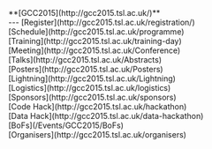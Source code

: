 <div class='linkbox'>
**[GCC2015](http://gcc2015.tsl.ac.uk/)**<br />
---
[Register](http://gcc2015.tsl.ac.uk/registration/)<br />
[Schedule](http://gcc2015.tsl.ac.uk/programme)<br />
[Training](http://gcc2015.tsl.ac.uk/training-day)<br />
[Meeting](http://gcc2015.tsl.ac.uk/Conference)<br />
[Talks](http://gcc2015.tsl.ac.uk/Abstracts)<br />
[Posters](http://gcc2015.tsl.ac.uk/Posters)<br />
[Lightning](http://gcc2015.tsl.ac.uk/Lightning)<br />
[Logistics](http://gcc2015.tsl.ac.uk/logistics)<br />
[Sponsors](http://gcc2015.tsl.ac.uk/sponsors)<br />
[Code Hack](http://gcc2015.tsl.ac.uk/hackathon)<br />
[Data Hack](http://gcc2015.tsl.ac.uk/data-hackathon)<br />
[BoFs](/Events/GCC2015/BoFs)<br />
[Organisers](http://gcc2015.tsl.ac.uk/organisers)<br />
</div>
